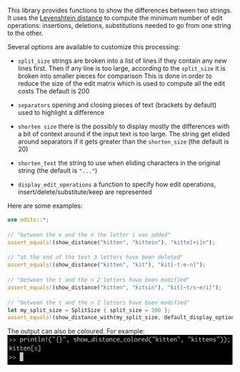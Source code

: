 This library provides functions to show the differences between two strings.
It uses the [Levenshtein distance](https://en.wikipedia.org/wiki/Levenshtein_distance) to compute
the minimum number of edit operations: insertions, deletions, substitutions needed to go from one string to the other.

Several options are available to customize this processing:

  - `split_size` strings are broken into a list of lines if they contain any new lines first.
     Then if any line is too large, according to the `split_size` it is broken into smaller pieces for comparison
     This is done in order to reduce the size of the edit matrix which is used to compute all the edit costs
     The default is 200

  - `separators` opening and closing pieces of text (brackets by default) used to highlight a difference

  - `shorten size` there is the possibly to display mostly the differences with a bit of context around if the input text is too large.
      The string get elided around separators if it gets greater than the `shorten_size` (the default is 20)

  - `shorten_text` the string to use when eliding characters in the original string (the default is `"..."`)

  - `display_edit_operations` a function to specify how edit operations, insert/delete/substitute/keep are represented

 Here are some examples:
```rust
use edits::*;

// "between the e and the n the letter i was added"
assert_equals!(show_distance("kitten", "kittein"), "kitte[+i]n");

// "at the end of the text 3 letters have been deleted"
assert_equals!(show_distance("kitten", "kit"), "kit[-t-e-n]");

// "between the t and the n 2 letters have been modified"
assert_equals!(show_distance("kitten", "kitsin"), "kit[~t/s~e/i]");

// "between the t and the n 2 letters have been modified"
let my_split_size = SplitSize { split_size = 300 };
assert_equals!(show_distance_with(my_split_size, default_display_options, "kitten", "kitsin"), "kit[~t/s~e/i]");
```
The output can also be coloured. For example:
<img src="doc/images/example.jpg" border="0"/>
